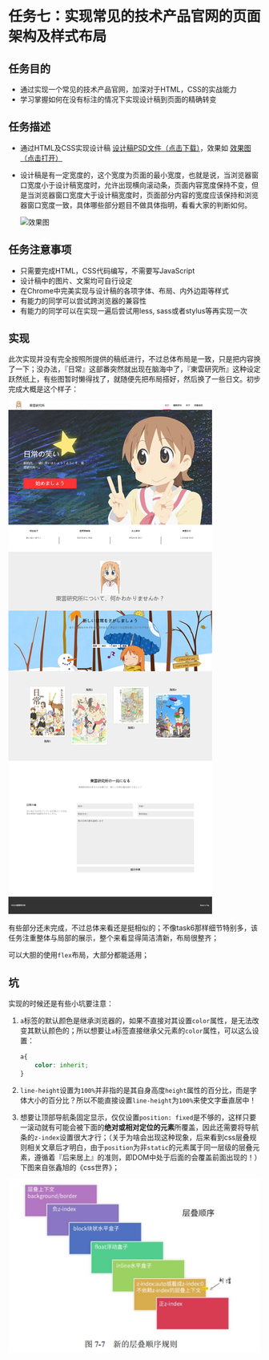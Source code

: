 # 任务七：实现常见的技术产品官网的页面架构及样式布局

## 任务目的

- 通过实现一个常见的技术产品官网，加深对于HTML，CSS的实战能力
- 学习掌握如何在没有标注的情况下实现设计稿到页面的精确转变

## 任务描述

- 通过HTML及CSS实现设计稿 [设计稿PSD文件（点击下载）](http://7xrp04.com1.z0.glb.clouddn.com/task_1_7_1.psd)，效果如 [效果图（点击打开）](http://7xrp04.com1.z0.glb.clouddn.com/task_1_7_2.jpg)

- 设计稿是有一定宽度的，这个宽度为页面的最小宽度，也就是说，当浏览器窗口宽度小于设计稿宽度时，允许出现横向滚动条，页面内容宽度保持不变，但是当浏览器窗口宽度大于设计稿宽度时，页面部分内容的宽度应该保持和浏览器窗口宽度一致，具体哪些部分题目不做具体指明，看看大家的判断如何。

  ![效果图](http://7xrp04.com1.z0.glb.clouddn.com/task_1_7_2.jpg)

## 任务注意事项

- 只需要完成HTML，CSS代码编写，不需要写JavaScript
- 设计稿中的图片、文案均可自行设定
- 在Chrome中完美实现与设计稿的各项字体、布局、内外边距等样式
- 有能力的同学可以尝试跨浏览器的兼容性
- 有能力的同学可以在实现一遍后尝试用less, sass或者stylus等再实现一次

## 实现

此次实现并没有完全按照所提供的稿纸进行，不过总体布局是一致，只是把内容换了一下；没办法，『日常』这部番突然就出现在脑海中了，『東雲研究所』这种设定跃然纸上，有些图暂时懒得找了，就随便先把布局搭好，然后换了一些日文。初步完成大概是这个样子：

![初步](task7_1.png)

有些部分还未完成，不过总体来看还是挺相似的；不像task6那样细节特别多，该任务注重整体与局部的展示，整个来看显得简洁清新，布局很整齐；

可以大胆的使用`flex`布局，大部分都能适用；



## 坑

实现的时候还是有些小坑要注意：

1. `a`标签的默认颜色是继承浏览器的，如果不直接对其设置`color`属性，是无法改变其默认颜色的；所以想要让`a`标签直接继承父元素的`color`属性，可以这么设置：

   ```css
   a{
       color: inherit;
   }
   ```

2. `line-height`设置为`100%`并非指的是其自身高度`height`属性的百分比，而是字体大小的百分比？所以不能直接设置`line-height`为`100%`来使文字垂直居中！

3. 想要让顶部导航条固定显示，仅仅设置`position: fixed`是不够的，这样只要一滚动就有可能会被下面的**绝对或相对定位的元素**所覆盖，因此还需要将导航条的`z-index`设置很大才行；（关于为啥会出现这种现象，后来看到css层叠规则相关文章后才明白，由于`position`为非`static`的元素属于同一层级的层叠元素，遵循着『后来居上』的准则，即DOM中处于后面的会覆盖前面出现的！）下图来自张鑫旭的《css世界》；

![css层叠规则说明](note1.jpg)